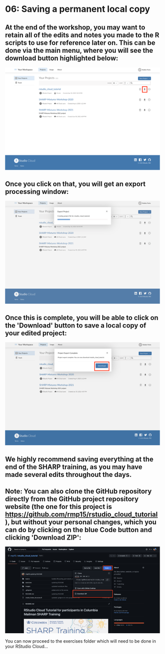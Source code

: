 # 06: Saving a permanent local copy

## At the end of the workshop, you may want to retain all of the edits and notes you made to the R scripts to use for reference later on. This can be done via the main menu, where you will see the download button highlighted below:

![](../images/rstudio_cloud_main_menu_2.png)

## Once you click on that, you will get an export processing window:

![](../images/export_processing.png)

## Once this is complete, you will be able to click on the 'Download' button to save a local copy of your edited project:

![](../images/download_export.png)

## We highly recommend saving everything at the end of the SHARP training, as you may have made several edits throughout the days.

## Note: You can also clone the GitHub repository directly from the GitHub project repository website (the one for this project is https://github.com/rmp15/rstudio_cloud_tutorial), but without your personal changes, which you can do by clicking on the blue Code button and clicking 'Download ZIP':

![](../images/download_from_github_website.png)

You can now proceed to the exercises folder which will need to be done in your RStudio Cloud...
